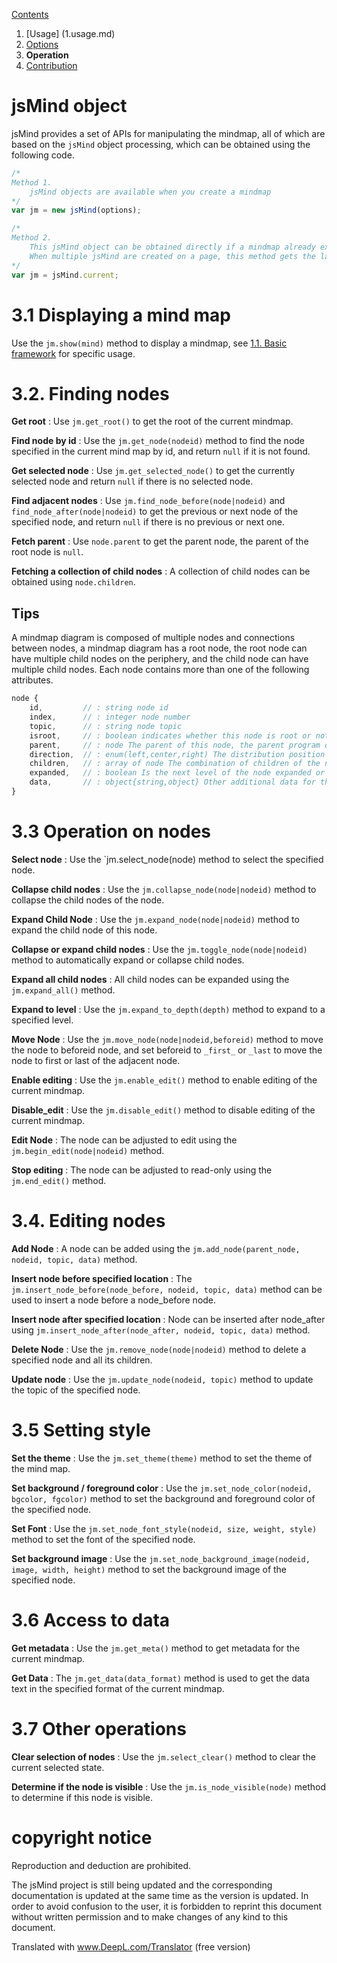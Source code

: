 [Contents](index.md)

1. [Usage] (1.usage.md)
2. [Options](2.options.md)
3. **Operation**
4. [Contribution](4.contribution.md)


jsMind object
===

jsMind provides a set of APIs for manipulating the mindmap, all of which are based on the `jsMind` object processing, which can be obtained using the following code.

```javascript
/*
Method 1.
    jsMind objects are available when you create a mindmap
*/
var jm = new jsMind(options);

/*
Method 2.
    This jsMind object can be obtained directly if a mindmap already exists on the current page
    When multiple jsMind are created on a page, this method gets the last object created
*/
var jm = jsMind.current;
```

3.1 Displaying a mind map
===

Use the `jm.show(mind)` method to display a mindmap, see [1.1. Basic framework](1.usage.md) for specific usage.

3.2. Finding nodes
===

**Get root** : Use `jm.get_root()` to get the root of the current mindmap.

**Find node by id** : Use the `jm.get_node(nodeid)` method to find the node specified in the current mind map by id, and return `null` if it is not found.

**Get selected node** : Use `jm.get_selected_node()` to get the currently selected node and return `null` if there is no selected node.

**Find adjacent nodes** : Use `jm.find_node_before(node|nodeid)` and `find_node_after(node|nodeid)` to get the previous or next node of the specified node, and return `null` if there is no previous or next one.

**Fetch parent** : Use `node.parent` to get the parent node, the parent of the root node is `null`.

**Fetching a collection of child nodes** : A collection of child nodes can be obtained using `node.children`.

Tips
---

A mindmap diagram is composed of multiple nodes and connections between nodes, a mindmap diagram has a root node, the root node can have multiple child nodes on the periphery, and the child node can have multiple child nodes. Each node contains more than one of the following attributes.

```javascript
node {
    id, 		// : string node id
    index, 		// : integer node number
    topic, 		// : string node topic
    isroot, 	// : boolean indicates whether this node is root or not
    parent, 	// : node The parent of this node, the parent program of the root node is null, but please do not judge whether this node is the root node based on this property.
    direction, 	// : enum(left,center,right) The distribution position of the node
    children, 	// : array of node The combination of children of the node
    expanded, 	// : boolean Is the next level of the node expanded or not
    data, 		// : object{string,object} Other additional data for this node
}
```

3.3 Operation on nodes
===

**Select node** : Use the `jm.select_node(node) method to select the specified node.

**Collapse child nodes** : Use the `jm.collapse_node(node|nodeid)` method to collapse the child nodes of the node.

**Expand Child Node** : Use the `jm.expand_node(node|nodeid)` method to expand the child node of this node.

**Collapse or expand child nodes** : Use the `jm.toggle_node(node|nodeid)` method to automatically expand or collapse child nodes.

**Expand all child nodes** : All child nodes can be expanded using the `jm.expand_all()` method.

**Expand to level** : Use the `jm.expand_to_depth(depth)` method to expand to a specified level.

**Move Node** : Use the `jm.move_node(node|nodeid,beforeid)` method to move the node to beforeid node, and set beforeid to `_first_` or `_last` to move the node to first or last of the adjacent node. 

**Enable editing** : Use the `jm.enable_edit()` method to enable editing of the current mindmap.

**Disable_edit** : Use the `jm.disable_edit()` method to disable editing of the current mindmap.

**Edit Node** : The node can be adjusted to edit using the `jm.begin_edit(node|nodeid)` method.

**Stop editing** : The node can be adjusted to read-only using the `jm.end_edit()` method.


3.4. Editing nodes
===

**Add Node** : A node can be added using the `jm.add_node(parent_node, nodeid, topic, data)` method.

**Insert node before specified location** : The `jm.insert_node_before(node_before, nodeid, topic, data)` method can be used to insert a node before a node_before node.

**Insert node after specified location** : Node can be inserted after node_after using `jm.insert_node_after(node_after, nodeid, topic, data)` method.

**Delete Node** : Use the `jm.remove_node(node|nodeid)` method to delete a specified node and all its children.

**Update node** : Use the `jm.update_node(nodeid, topic)` method to update the topic of the specified node.


3.5 Setting style
===

**Set the theme** : Use the `jm.set_theme(theme)` method to set the theme of the mind map.

**Set background / foreground color** : Use the `jm.set_node_color(nodeid, bgcolor, fgcolor)` method to set the background and foreground color of the specified node.

**Set Font** : Use the `jm.set_node_font_style(nodeid, size, weight, style)` method to set the font of the specified node.

**Set background image** : Use the `jm.set_node_background_image(nodeid, image, width, height)` method to set the background image of the specified node.

3.6 Access to data
===

**Get metadata** : Use the `jm.get_meta()` method to get metadata for the current mindmap.

**Get Data** : The `jm.get_data(data_format)` method is used to get the data text in the specified format of the current mindmap.

3.7 Other operations
===

**Clear selection of nodes** : Use the `jm.select_clear()` method to clear the current selected state.

**Determine if the node is visible** : Use the `jm.is_node_visible(node)` method to determine if this node is visible.

copyright notice
===

Reproduction and deduction are prohibited.

The jsMind project is still being updated and the corresponding documentation is updated at the same time as the version is updated. In order to avoid confusion to the user, it is forbidden to reprint this document without written permission and to make changes of any kind to this document.


Translated with www.DeepL.com/Translator (free version)